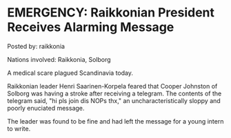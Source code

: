 # EMERGENCY: Raikkonian President Receives Alarming Message

Posted by: raikkonia

Nations involved: Raikkonia, Solborg

A medical scare plagued Scandinavia today.

Raikkonian leader Henri Saarinen-Korpela feared that Cooper Johnston of Solborg was having a stroke after receiving a telegram. The contents of the telegram said, "hi pls join dis NOPs thx," an uncharacteristically sloppy and poorly enuciated message.

The leader was found to be fine and had left the message for a young intern to write.